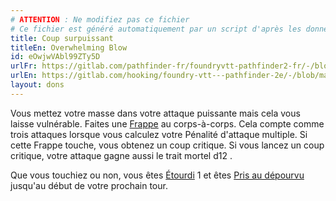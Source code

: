 ```yaml
---
# ATTENTION : Ne modifiez pas ce fichier
# Ce fichier est généré automatiquement par un script d'après les données du module Foundry VTT officiel et de sa traduction
title: Coup surpuissant
titleEn: Overwhelming Blow
id: eOwjwVAbl99ZTy5D
urlFr: https://gitlab.com/pathfinder-fr/foundryvtt-pathfinder2-fr/-/blob/master/data/feats/eOwjwVAbl99ZTy5D.htm
urlEn: https://gitlab.com/hooking/foundry-vtt---pathfinder-2e/-/blob/master/packs/data/feats.db/overwhelming-blow.json
layout: dons
---
```

Vous mettez votre masse dans votre attaque puissante mais cela vous laisse vulnérable. Faites une [Frappe](../actions/frapper.html) au corps-à-corps. Cela compte comme trois attaques lorsque vous calculez votre Pénalité d'attaque multiple. Si cette Frappe touche, vous obtenez un coup critique. Si vous lancez un coup critique, votre attaque gagne aussi le trait mortel d12 .

Que vous touchiez ou non, vous êtes [Étourdi](../conditions/étourdi.html) 1 et êtes [Pris au dépourvu](../conditions/pris-au-dépourvu.html) jusqu'au début de votre prochain tour.

